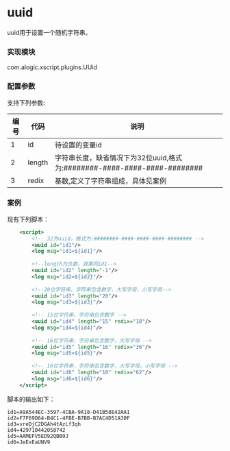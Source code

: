 uuid
====
uuid用于设置一个随机字符串。

### 实现模块

com.alogic.xscript.plugins.UUid

### 配置参数

支持下列参数:

| 编号 | 代码 | 说明 |
| ---- | ---- | ---- |
| 1 | id | 待设置的变量id |
| 2 | length | 字符串长度，缺省情况下为32位uuid,格式为:########-####-####-####-######## |
| 3 | redix | 基数,定义了字符串组成，具体见案例 | 

### 案例

现有下列脚本：

```xml
	<script>
		<!-- 32为uuid，格式为:########-####-####-####-######## -->
        <uuid id="id1"/>
        <log msg="id1=${id1}"/>
        
        <!--length为负数，效果同id1-->
        <uuid id="id2" length="-1"/>
        <log msg="id2=${id2}"/>
        
        <!--20位字符串，字符串包含数字，大写字母，小写字母-->
        <uuid id="id3" length="20"/>
        <log msg="id3=${id3}"/>
        
        <!-- 15位字符串，字符串包含数字 -->
        <uuid id="id4" length="15" redix="10"/>
        <log msg="id4=${id4}"/>
        
        <!-- 16位字符串，字符串包含数字，大写字母 -->
        <uuid id="id5" length="16" redix="36"/>
        <log msg="id5=${id5}"/>
        
        <!-- 16位字符串，字符串包含数字，大写字母，小写字母 -->
        <uuid id="id6" length="10" redix="62"/>
        <log msg="id6=${id6}"/>
	</script>	
```

脚本的输出如下：
```
id1=A9A544EC-3597-4CBA-9A18-D41B58E42AA1
id2=F7F69D64-B4C1-4FBE-B7BB-B7AC4D51A30F
id3=vreDjC2DGAh4tAzLf3qh
id4=429710442058742
id5=AAMEFV5ED92QBB9J
id6=JeExEaUNV9
```

